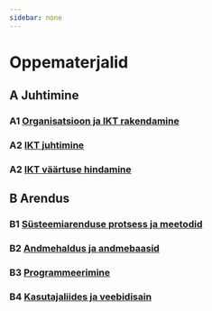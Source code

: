 ```yaml
---
sidebar: none
---
```


# Oppematerjalid

## A Juhtimine

### A1 [Organisatsioon ja IKT rakendamine](./a_juhtimine_01_organisatsioon_ja_ikt_rakendamine)

### A2 [IKT juhtimine](./a_juhtimine_02_IKT_juhtimine.md)

### A2 [IKT väärtuse hindamine](./a_juhtimine_03_IKT_vaartuse_hindamine)

## B Arendus

### B1 [Süsteemiarenduse protsess ja meetodid](b_arendus_01_systeemiarenduse_protsess_ja_meetodid)

### B2 [Andmehaldus ja andmebaasid](./b_arendus_02_andmehaldus_ja_andmebaasid.md)

### B3 [Programmeerimine](./b_arendus_03_programmeerimine.md)

### B4 [Kasutajaliides ja veebidisain](./b_arendus_04_kasutajaliides_ja_veebidisain.md)
